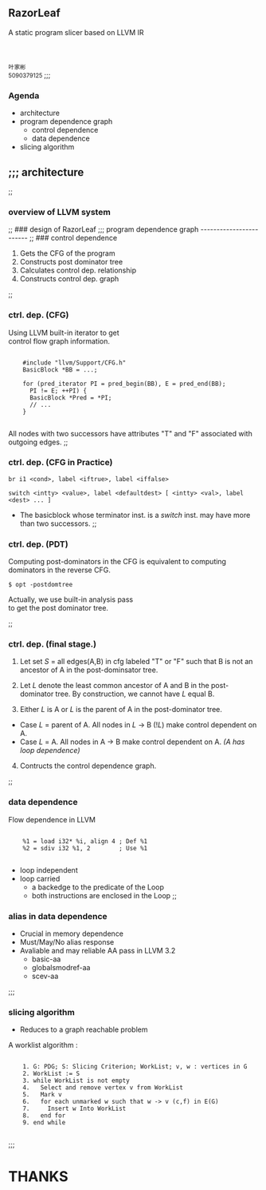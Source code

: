 ## RazorLeaf
A static program slicer based on LLVM IR  
<br> <br> <br>
<small>
叶家彬  
5090379125
</small>
;;;
### Agenda

- architecture
- program dependence graph
  - control dependence
  - data dependence
- slicing algorithm  

;;;
architecture
------------
;;
### overview of LLVM system
<!-- graph -->
<object type="image/svg+xml" data="img/arch-1.svg">
</object>
;;
### design of RazorLeaf
<object type="image/svg+xml" data="img/arch-2.svg">
</object>
;;;
program dependence graph
------------------------
;;
### control dependence
  
1. Gets the CFG of the program
2. Constructs post dominator tree
3. Calculates control dep. relationship
4. Constructs control dep. graph 

;;
### ctrl. dep. (CFG)
Using LLVM built-in iterator to get   
control flow graph information.
<pre>
<code class="cpp">
    #include "llvm/Support/CFG.h"
    BasicBlock *BB = ...;
    
    for (pred_iterator PI = pred_begin(BB), E = pred_end(BB); 
      PI != E; ++PI) {
      BasicBlock *Pred = *PI;
      // ...
    }

</code></pre>
    
All nodes with two successors have attributes
"T" and "F" associated with outgoing edges.
;;
### ctrl. dep. (CFG in Practice)

    br i1 <cond>, label <iftrue>, label <iffalse>
  
    switch <intty> <value>, label <defaultdest> [ <intty> <val>, label <dest> ... ]


- The basicblock whose terminator inst. is a *switch* 
inst. may have more than two successors.
;;
### ctrl. dep. (PDT)
  
Computing post-dominators in the CFG
is equivalent to computing dominators in
the reverse CFG.  

    $ opt -postdomtree
  
Actually, we use built-in analysis pass   
to get the post dominator tree.

;;
### ctrl. dep. (final stage.)

1. Let set *S* = all edges(A,B) in cfg labeled "T" or "F" such that B is not an ancestor of A in the post-dominsator tree.

2. Let *L* denote the least common ancestor of A and B in the post-dominator tree. By construction, we cannot have *L* equal B.

3. Either *L* is A or *L* is the parent of A in the post-dominator tree.
  * Case *L* = parent of A. All nodes in *L* -> B (!*L*) make control dependent on A.
  * Case *L* = A. All nodes in A -> B make control dependent on A. _(A has loop dependence)_

4. Contructs the control dependence graph.

;;
### data dependence

Flow dependence in LLVM  
  
<pre><code class="avrasm">
    %1 = load i32* %i, align 4 ; Def %1
    %2 = sdiv i32 %1, 2        ; Use %1

</code></pre>  

* loop independent
* loop carried
  - a backedge to the predicate of the Loop
  - both instructions are enclosed in the Loop
;;

### alias in data dependence

* Crucial in memory dependence
* Must/May/No alias response
* Avaliable and may reliable AA pass in LLVM 3.2
  - basic-aa
  - globalsmodref-aa
  - scev-aa

;;;

### slicing algorithm 

* Reduces to a graph reachable problem

A worklist algorithm :  
  
<pre><code class="ruby">
    1. G: PDG; S: Slicing Criterion; WorkList; v, w : vertices in G
    2. WorkList := S
    3. while WorkList is not empty
    4.   Select and remove vertex v from WorkList
    5.   Mark v
    6.   for each unmarked w such that w -> v (c,f) in E(G)
    7.     Insert w Into WorkList
    8.   end for
    9. end while

</code></pre>  

;;;

THANKS
======
